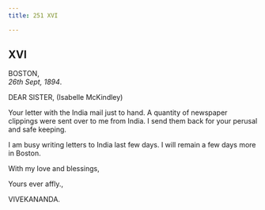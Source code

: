 ```yaml
---
title: 251 XVI

---
```

  

  


## XVI

BOSTON,  
*26th Sept, 1894*.

DEAR SISTER, (Isabelle McKindley)

Your letter with the India mail just to hand. A quantity of newspaper
clippings were sent over to me from India. I send them back for your
perusal and safe keeping.

I am busy writing letters to India last few days. I will remain a few
days more in Boston.

With my love and blessings,

Yours ever affly.,

VIVEKANANDA.
